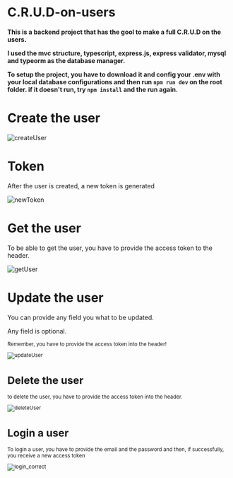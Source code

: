 # C.R.U.D-on-users

<strong>This is a backend project that has the gool to make a full C.R.U.D on the users. </strong>

<strong> I used the mvc structure, typescript, express.js, express validator, mysql and typeorm as the database manager.</strong>

<strong>To setup the project, you have to download it and config your .env with your local database configurations and then run  ```npm run dev``` 
on the root folder. if it doesn't run, try ```npm install``` and the run again.</strong>

<h1>Create the user</h1>

![createUser](https://user-images.githubusercontent.com/92902916/198898866-d7f582f6-dce6-4909-bb88-1cfca827c59c.png)

<h1>Token</h1>

<p>After the user is created, a new token is generated</p>

![newToken](https://user-images.githubusercontent.com/92902916/198898931-69ce45d9-9c3b-4a99-94a4-eaa3c1d8a04f.png)

<h1>Get the user</h1>
<p>To be able to get the user, you have to provide the access token to the header.</p>

![getUser](https://user-images.githubusercontent.com/92902916/198899014-d6267190-41c6-4a66-a791-682725cd60e4.png)

<h1>Update the user</h1>
<p>You can provide any field you what to be updated. </p>
<p>Any field is optional. </p>
<small>Remember, you have to provide the access token into the header!</>


![updateUser](https://user-images.githubusercontent.com/92902916/198899082-1f2317d8-1527-4513-a1b3-d2abb20ca5a1.png)

<h1>Delete the user</h1>
<p>to delete the user, you have to provide the access token into the header.</p>

![deleteUser](https://user-images.githubusercontent.com/92902916/198899308-6a44ed93-fdb8-44fe-8524-3600a85452ef.png)

<h1>Login a user</h1>
<p>To login a user, you have to provide the email and the password and then, if successfully, you receive a new access token</p>

![login_correct](https://user-images.githubusercontent.com/92902916/198899453-986c49da-7978-4e66-929b-2ec2550b3632.png)



